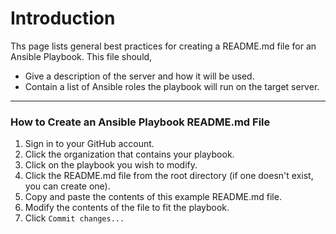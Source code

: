 # Introduction
Ths page lists general best practices for creating a README.md file for an Ansible Playbook. This file should,
- Give a description of the server and how it will be used.
- Contain a list of Ansible roles the playbook will run on the target server.

---
### How to Create an Ansible Playbook README.md File
1. Sign in to your GitHub account.
2. Click the organization that contains your playbook.
3. Click on the playbook you wish to modify.
4. Click the README.md file from the root directory (if one doesn't exist, you can create one).
5. Copy and paste the contents of this example README.md file.
6. Modify the contents of the file to fit the playbook.
7. Click `Commit changes...`
